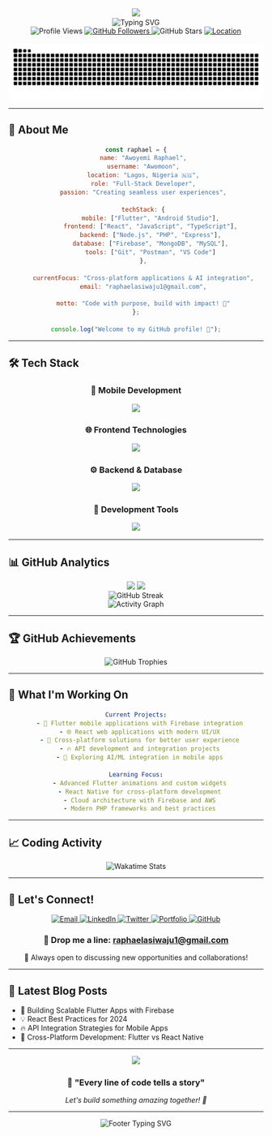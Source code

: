 <div align="center">
  <img src="https://capsule-render.vercel.app/api?type=waving&color=gradient&customColorList=0,2,2,5,30&height=200&section=header&text=Awoyemi%20Raphael&fontSize=70&fontColor=fff&animation=fadeIn&fontAlignY=40&desc=Full-Stack%20Developer&descAlignY=55&descAlign=50"/>
</div>

<div align="center">
  <img src="https://readme-typing-svg.herokuapp.com?font=Fira+Code&weight=600&size=24&duration=3000&pause=500&color=00D9FF&center=true&vCenter=true&width=500&lines=🚀+Building+Digital+Experiences;💻+Flutter+%26+JavaScript+Expert;🔥+Firebase+Architecture+Master;🌟+Mobile+%26+Web+Specialist;⚡+API+Integration+Pro" alt="Typing SVG" />
</div>

<div align="center">
  <img src="https://komarev.com/ghpvc/?username=Awomoon&label=Profile%20Views&color=00D9FF&style=for-the-badge" alt="Profile Views" />
  <a href="https://github.com/Awomoon?tab=followers">
    <img src="https://img.shields.io/github/followers/Awomoon?color=00D9FF&logo=github&style=for-the-badge&label=Followers" alt="GitHub Followers">
  </a>
  <img src="https://img.shields.io/github/stars/Awomoon?color=FFD700&logo=github&style=for-the-badge&label=Stars" alt="GitHub Stars">
  <a href="https://github.com/Awomoon">
    <img src="https://img.shields.io/badge/Location-Lagos,%20Nigeria-28a745?style=for-the-badge&logo=google-maps&logoColor=white" alt="Location">
  </a>
</div>

<br>

<div align="center">
  <img src="https://github.com/Awomoon/Awomoon/blob/output/github-contribution-grid-snake-dark.svg" alt="Snake animation" />
</div>

---

## 🚀 About Me

<div align="center">

```javascript
const raphael = {
    name: "Awoyemi Raphael",
    username: "Awomoon",
    location: "Lagos, Nigeria 🇳🇬",
    role: "Full-Stack Developer",
    passion: "Creating seamless user experiences",
    
    techStack: {
        mobile: ["Flutter", "Android Studio"],
        frontend: ["React", "JavaScript", "TypeScript"],
        backend: ["Node.js", "PHP", "Express"],
        database: ["Firebase", "MongoDB", "MySQL"],
        tools: ["Git", "Postman", "VS Code"]
    },
    
    currentFocus: "Cross-platform applications & AI integration",
    email: "raphaelasiwaju1@gmail.com",
    
    motto: "Code with purpose, build with impact! 💫"
};

console.log("Welcome to my GitHub profile! 🎉");
```

</div>

---

## 🛠️ Tech Stack

<div align="center">

### 📱 Mobile Development
<img src="https://skillicons.dev/icons?i=flutter,dart,androidstudio" />

### 🌐 Frontend Technologies
<img src="https://skillicons.dev/icons?i=react,js,ts,html,css,tailwind" />

### ⚙️ Backend & Database
<img src="https://skillicons.dev/icons?i=nodejs,php,express,firebase,mongodb,mysql" />

### 🔧 Development Tools
<img src="https://skillicons.dev/icons?i=git,github,vscode,postman" />

</div>

---

## 📊 GitHub Analytics

<div align="center">
  <img height="180em" src="https://github-readme-stats.vercel.app/api?username=Awomoon&show_icons=true&theme=tokyonight&include_all_commits=true&count_private=true&hide_border=true&bg_color=0D1117&title_color=00D9FF&icon_color=00D9FF&text_color=C9D1D9"/>
  <img height="180em" src="https://github-readme-stats.vercel.app/api/top-langs/?username=Awomoon&layout=compact&langs_count=8&theme=tokyonight&hide_border=true&bg_color=0D1117&title_color=00D9FF&text_color=C9D1D9"/>
</div>

<div align="center">
  <img src="https://github-readme-streak-stats.herokuapp.com/?user=Awomoon&theme=tokyonight&hide_border=true&background=0D1117&stroke=00D9FF&ring=00D9FF&fire=FFA500&currStreakLabel=00D9FF" alt="GitHub Streak"/>
</div>

<div align="center">
  <img src="https://github-readme-activity-graph.vercel.app/graph?username=Awomoon&theme=tokyo-night&bg_color=0D1117&color=00D9FF&line=00D9FF&point=FFFFFF&area=true&hide_border=true" alt="Activity Graph"/>
</div>

---

## 🏆 GitHub Achievements

<div align="center">
  <img src="https://github-profile-trophy.vercel.app/?username=Awomoon&theme=tokyonight&no-frame=true&margin-w=15&column=4&title=Stars,Followers,Commits,PullRequest" alt="GitHub Trophies"/>
</div>

---

## 💼 What I'm Working On

<div align="center">

```yaml
Current Projects:
  - 🚀 Flutter mobile applications with Firebase integration
  - 🌐 React web applications with modern UI/UX
  - 📱 Cross-platform solutions for better user experience
  - 🔥 API development and integration projects
  - 🤖 Exploring AI/ML integration in mobile apps

Learning Focus:
  - Advanced Flutter animations and custom widgets
  - React Native for cross-platform development
  - Cloud architecture with Firebase and AWS
  - Modern PHP frameworks and best practices
```

</div>

---

## 📈 Coding Activity

<div align="center">
  <img src="https://wakatime.com/share/@Awomoon/8b7a6d42-b4de-4e8a-9b3e-7e0b5d5a8e4c.svg" alt="Wakatime Stats" width="500"/>
</div>

---

## 🤝 Let's Connect!

<div align="center">
  <a href="mailto:raphaelasiwaju1@gmail.com">
    <img src="https://img.shields.io/badge/Email-D14836?style=for-the-badge&logo=gmail&logoColor=white" alt="Email">
  </a>
  <a href="https://www.linkedin.com/in/awoyemi-raphael/">
    <img src="https://img.shields.io/badge/LinkedIn-0077B5?style=for-the-badge&logo=linkedin&logoColor=white" alt="LinkedIn">
  </a>
  <a href="https://twitter.com/raphaelawoyemi">
    <img src="https://img.shields.io/badge/Twitter-1DA1F2?style=for-the-badge&logo=twitter&logoColor=white" alt="Twitter">
  </a>
  <a href="https://awoyemiraphael.dev">
    <img src="https://img.shields.io/badge/Portfolio-FF5722?style=for-the-badge&logo=firefox&logoColor=white" alt="Portfolio">
  </a>
  <a href="https://github.com/Awomoon">
    <img src="https://img.shields.io/badge/GitHub-100000?style=for-the-badge&logo=github&logoColor=white" alt="GitHub">
  </a>
</div>

<div align="center">
  <h3>📧 Drop me a line: <a href="mailto:raphaelasiwaju1@gmail.com">raphaelasiwaju1@gmail.com</a></h3>
  <p>💬 Always open to discussing new opportunities and collaborations!</p>
</div>

---

## 📝 Latest Blog Posts

<!-- BLOG-POST-LIST:START -->
- 🚀 Building Scalable Flutter Apps with Firebase
- 💡 React Best Practices for 2024
- 🔥 API Integration Strategies for Mobile Apps
- 📱 Cross-Platform Development: Flutter vs React Native
<!-- BLOG-POST-LIST:END -->

---

<div align="center">
  <img src="https://capsule-render.vercel.app/api?type=waving&color=gradient&customColorList=0,2,2,5,30&height=120&section=footer&text=Thanks%20for%20visiting!&fontSize=40&fontColor=fff&animation=twinkling&fontAlignY=70"/>
</div>

<div align="center">
  <h3>💫 "Every line of code tells a story"</h3>
  <p><em>Let's build something amazing together! 🚀</em></p>
</div>

---

<div align="center">
  <img src="https://readme-typing-svg.herokuapp.com?font=Fira+Code&weight=400&size=18&duration=4000&pause=1000&color=00D9FF&center=true&vCenter=true&width=600&lines=Thanks+for+stopping+by!+Feel+free+to+explore+my+repositories+📚;Always+excited+to+collaborate+on+innovative+projects+🤝;Building+the+future%2C+one+commit+at+a+time+⚡" alt="Footer Typing SVG" />
</div>
